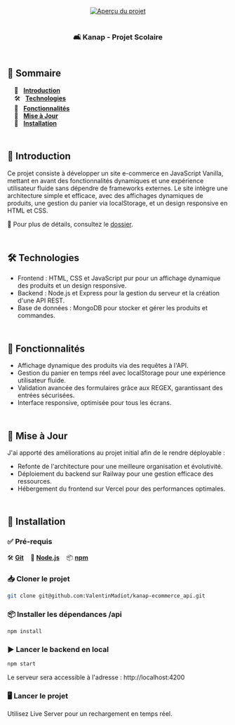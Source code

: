 <div align="center">  
    <a href="https://kanap-vm.vercel.app/" target="_blank">  
      <img src="docs/preview.png" alt="Aperçu du projet">  
    </a>
    </br>  
    </br>  
  <h3 align="center">🛋️ Kanap - Projet Scolaire</h3>  
</div>

## <br /> 📌 Sommaire

&nbsp;&nbsp;&nbsp; 🎨 &nbsp; [**Introduction**](#introduction)<br />
&nbsp;&nbsp;&nbsp; 🛠️ &nbsp; [**Technologies**](#technologies)<br />
&nbsp;&nbsp;&nbsp; 🎯 &nbsp; [**Fonctionnalités**](#fonctionnalités)<br />
&nbsp;&nbsp;&nbsp; 🚧 &nbsp; [**Mise à Jour**](#upgrade)<br />
&nbsp;&nbsp;&nbsp; 🚀 &nbsp; [**Installation**](#installation)<br />

## <br /> <a name="introduction">🎨 Introduction</a>

Ce projet consiste à développer un site e-commerce en JavaScript Vanilla, mettant en avant des fonctionnalités dynamiques et une expérience utilisateur fluide sans dépendre de frameworks externes. Le site intègre une architecture simple et efficace, avec des affichages dynamiques de produits, une gestion du panier via localStorage, et un design responsive en HTML et CSS.

📂 Pour plus de détails, consultez le [dossier](/docs/).

## <br /> <a name="technologies">🛠️ Technologies</a>

- Frontend : HTML, CSS et JavaScript pur pour un affichage dynamique des produits et un design responsive.
- Backend : Node.js et Express pour la gestion du serveur et la création d'une API REST.
- Base de données : MongoDB pour stocker et gérer les produits et commandes.

## <br /> <a name="fonctionnalités">🎯 Fonctionnalités</a>

- Affichage dynamique des produits via des requêtes à l'API.
- Gestion du panier en temps réel avec localStorage pour une expérience utilisateur fluide.
- Validation avancée des formulaires grâce aux REGEX, garantissant des entrées sécurisées.
- Interface responsive, optimisée pour tous les écrans.

## <br /> <a name="upgrade">🚧 Mise à Jour</a>

J'ai apporté des améliorations au projet initial afin de le rendre déployable :

- Refonte de l'architecture pour une meilleure organisation et évolutivité.
- Déploiement du backend sur Railway pour une gestion efficace des ressources.
- Hébergement du frontend sur Vercel pour des performances optimales.

## <br /> <a name="installation">🚀 Installation</a>

### ✅ Pré-requis

🛠️ [**Git**](https://git-scm.com/) &nbsp;&nbsp;
🔧 [**Node.js**](https://nodejs.org/fr) &nbsp;&nbsp;
📦 [**npm**](https://www.npmjs.com/)

### 📥 Cloner le projet

```bash
git clone git@github.com:ValentinMadiot/kanap-ecommerce_api.git
```

### 📦 Installer les dépendances /api

```bash
npm install
```

### ▶️ Lancer le backend en local

```bash
npm start
```

Le serveur sera accessible à l'adresse : http://localhost:4200

### 🖥️ Lancer le projet

Utilisez Live Server pour un rechargement en temps réel.
